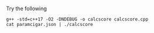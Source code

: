 Try the following

    g++ -std=c++17 -O2 -DNDEBUG -o calcscore calcscore.cpp
    cat paramcigar.json | ./calcscore
